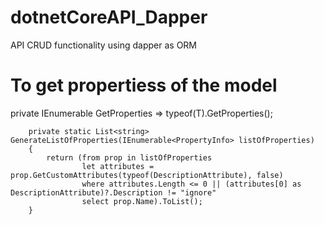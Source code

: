 # dotnetCoreAPI_Dapper
API CRUD functionality using dapper as ORM

# To get propertiess of the model
   private IEnumerable<PropertyInfo> GetProperties => typeof(T).GetProperties();

        private static List<string> GenerateListOfProperties(IEnumerable<PropertyInfo> listOfProperties)
        {
            return (from prop in listOfProperties
                    let attributes = prop.GetCustomAttributes(typeof(DescriptionAttribute), false)
                    where attributes.Length <= 0 || (attributes[0] as DescriptionAttribute)?.Description != "ignore"
                    select prop.Name).ToList();
        }
